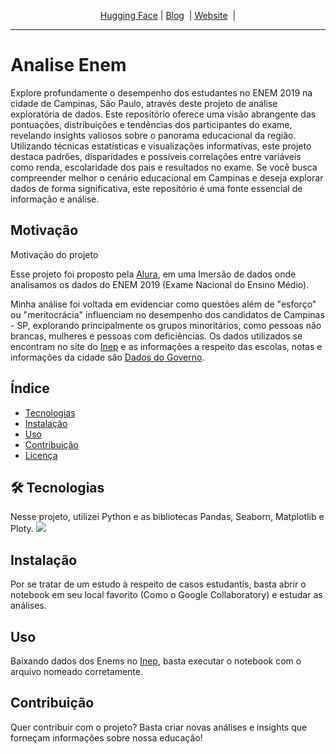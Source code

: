 <!-- Heade -->
<p align="center">
        <a href="">Hugging Face</a> |
        <a href="">Blog</a>&nbsp |  
        <a href="">Website</a>&nbsp | 
</p>

---

# Analise Enem
Explore profundamente o desempenho dos estudantes no ENEM 2019 na cidade de Campinas, São Paulo, através deste projeto de análise exploratória de dados. Este repositório oferece uma visão abrangente das pontuações, distribuições e tendências dos participantes do exame, revelando insights valiosos sobre o panorama educacional da região. Utilizando técnicas estatísticas e visualizações informativas, este projeto destaca padrões, disparidades e possíveis correlações entre variáveis ​​como renda, escolaridade dos pais e resultados no exame. Se você busca compreender melhor o cenário educacional em Campinas e deseja explorar dados de forma significativa, este repositório é uma fonte essencial de informação e análise.

## Motivação
Motivação do projeto

Esse projeto foi proposto pela <a href='https://www.alura.com.br/imersao-dados'>Alura</a>, em uma Imersão de dados onde analisamos os dados do ENEM 2019 (Exame Nacional do Ensino Médio).

Minha análise foi voltada em evidenciar como questões além de "esforço" ou "meritocrácia" influenciam no desempenho dos candidatos de Campinas - SP, explorando principalmente os grupos minoritários, como pessoas não brancas, mulheres e pessoas com deficiências.
Os dados utilizados se encontram no site do <a href='https://www.gov.br/inep/pt-br/acesso-a-informacao/dados-abertos/microdados'>Inep</a> e as informações a respeito das escolas, notas e informações da cidade são <a href='https://dados.gov.br/'> Dados do Governo</a>.

## Índice
- [Tecnologias](#Tecnologias)
- [Instalação](#instalação)
- [Uso](#uso)
- [Contribuição](#contribuição)
- [Licença](#licença) 
 
## 🛠 Tecnologias
Nesse projeto, utilizei Python e as bibliotecas Pandas, Seaborn, Matplotlib e Ploty.
<img src="https://skillicons.dev/icons?i=python&cperline=14" />

## Instalação
Por se tratar de um estudo à respeito de casos estudantis, basta abrir o notebook em seu local favorito (Como o Google Collaboratory) e estudar as análises.

## Uso
Baixando dados dos Enems no <a href="https://www.gov.br/inep/pt-br/acesso-a-informacao/dados-abertos/microdados">Inep</a>, basta executar o notebook com o arquivo nomeado corretamente.

## Contribuição
Quer contribuir com o projeto? Basta criar novas análises e insights que forneçam informações sobre nossa educação!
